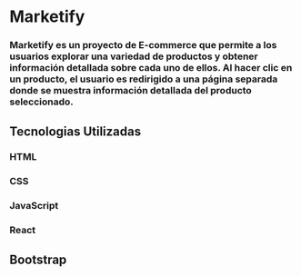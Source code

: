 # Marketify
### Marketify es un proyecto de E-commerce que permite a los usuarios explorar una variedad de productos y obtener información detallada sobre cada uno de ellos. Al hacer clic en un producto, el usuario es redirigido a una página separada donde se muestra información detallada del producto seleccionado.
## Tecnologias Utilizadas
### HTML
### CSS
### JavaScript
### React
## Bootstrap


